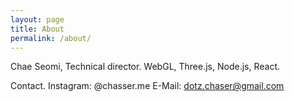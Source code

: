 ```yaml
---
layout: page
title: About
permalink: /about/
---
```

Chae Seomi, Technical director.
WebGL, Three.js, Node.js, React.

Contact.
Instagram: @chasser.me
E-Mail: dotz.chaser@gmail.com